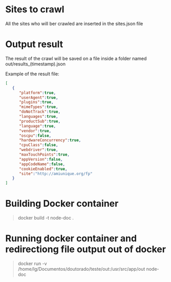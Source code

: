 
# Sites to crawl

All the sites who will ber crawled are inserted in the sites.json file

# Output result

The result of the crawl will be saved on a file inside a folder named out/results_(timestamp).json


Example of the result file:

```json
[
   {
      "platform":true,
      "userAgent":true,
      "plugins":true,
      "mimeTypes":true,
      "doNotTrack":true,
      "languages":true,
      "productSub":true,
      "language":true,
      "vendor":true,
      "oscpu":false,
      "hardwareConcurrency":true,
      "cpuClass":false,
      "webdriver":true,
      "maxTouchPoints":true,
      "appVersion":false,
      "appCodeName":false,
      "cookieEnabled":true,
      "site":"http://amiunique.org/fp"
   }
]
```

# Building Docker container

> docker build -t node-doc .


# Running docker container and redirectiong file output out of docker

> docker run -v /home/lg/Documentos/doutorado/teste/out:/usr/src/app/out node-doc




